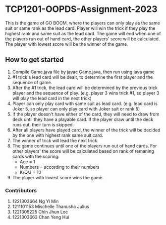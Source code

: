 # TCP1201-OOPDS-Assignment-2023
This is the game of GO BOOM, where the players can only play as the same suit or same rank as the lead card. 
Player will win the trick if they play the highest rank and same suit as the lead card.
The game will end when one of the players run out of hand card, the other players' score will be calculated.
The player with lowest score will be the winner of the game.

## How to get started
1. Compile Game.java file by javac Game.java, then run using java game
2. #1 trick's lead card will be dealt, to determine the first player and the sequence of game.
3. After the #1 trick, the lead card will be determined by the previous trick player and the sequence of play. (e.g. player 3 wins trick #1, so player 3 will play the lead card in the next trick)
4. Player can only play card with same suit as lead card. (e.g. lead card is Joker 5, so player can only play card with Joker suit or rank 5)
5. If the player doesn't have either of the card, they will need to draw from deck until they have a playable card. If the player draw until the deck runs out, their turn is skipped.
6. After all players have played card, the winner of the trick will be decided by the one with highest rank same suit card.
7. The winner of trick will lead the next trick.
8. The game continues until one of the players run out of hand cards. For other players' the score will be calculated based on rank of remaning cards with the scoring:
      - Ace = 1
      - Numbers = according to their numbers
      - K/Q/J = 10
9. The player with lowest score wins the game.

### Contributors
1. 1221303664 Ng Yi Min
2. 1211101153 Mischelle Thanusha Julius
3. 1221305225 Chin Jhun Loc 
4. 1221303663 Chan Yeng Hui 

